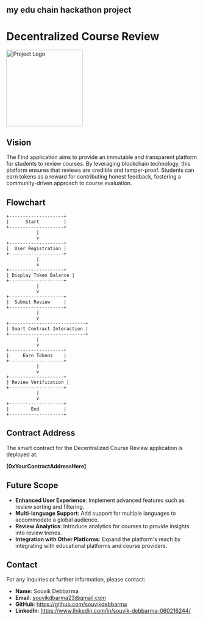 my edu chain hackathon project
---

# Decentralized Course Review


<img src="https://github.com/user-attachments/assets/b67e0cb1-4ad6-4d0d-bd63-c2eaa32f1c87" alt="Project Logo" width="200"/>


## Vision

The Find application aims to provide an immutable and transparent platform for students to review courses. By leveraging blockchain technology, this platform ensures that reviews are credible and tamper-proof. Students can earn tokens as a reward for contributing honest feedback, fostering a community-driven approach to course evaluation.

## Flowchart
```flow
+--------------------+
|      Start         |
+--------------------+
           |
           v
+--------------------+
|  User Registration |
+--------------------+
           |
           v
+--------------------+
| Display Token Balance |
+--------------------+
           |
           v
+--------------------+
|  Submit Review     |
+--------------------+
           |
           v
+----------------------------+
| Smart Contract Interaction |
+----------------------------+
           |
           v
+--------------------+
|     Earn Tokens    |
+--------------------+
           |
           v
+--------------------+
| Review Verification |
+--------------------+
           |
           v
+--------------------+
|        End         |
+--------------------+
```

## Contract Address

The smart contract for the Decentralized Course Review application is deployed at:

**[0xYourContractAddressHere]** <!-- Replace with your actual contract address -->

## Future Scope

- **Enhanced User Experience**: Implement advanced features such as review sorting and filtering.
- **Multi-language Support**: Add support for multiple languages to accommodate a global audience.
- **Review Analytics**: Introduce analytics for courses to provide insights into review trends.
- **Integration with Other Platforms**: Expand the platform's reach by integrating with educational platforms and course providers.

## Contact

For any inquiries or further information, please contact:

- **Name**: Souvik Debbarma
- **Email**: souvikdbarma23@gmail.com
- **GitHub**: https://github.com/souvikdebbarma
- **LinkedIn**: https://www.linkedin.com/in/souvik-debbarma-060216244/
